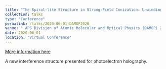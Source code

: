 ```yaml
---
title: "The Spiral-like Structure in Strong-Field Ionization: Unwinding Holographic Interference"
collection: talks
type: "Conference"
permalink: /talks/2020-06-01-DAMOP2020
venue: " APS Division of Atomic Molecular and Optical Physics (DAMOP) 2020"
date: 2020-06-01
location: "Virtual Conference"
---
```


[More information here](http://meetings.aps.org/Meeting/DAMOP20/Session/N04.6)

A new interference structure presented for photoelectron holography.
